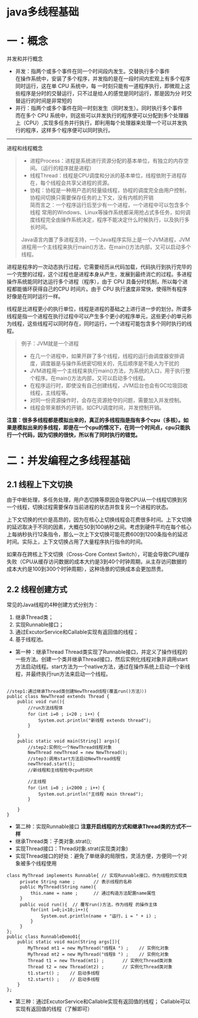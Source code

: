 java多线程基础
====

# 一：概念

并发和并行概念

* 并发：指两个或多个事件在同一个时间段内发生。交替执行多个事件    
在操作系统中，安装了多个程序，并发指的是在一段时间内宏观上有多个程序同时运行，这在单 CPU 系统中，每 一时刻只能有一道程序执行，即微观上这些程序是分时的交替运行，只不过是给人的感觉是同时运行，那是因为分 时交替运行的时间是非常短的
* 并行：指两个或多个事件在同一时刻发生（同时发生）。同时执行多个事件     
而在多个 CPU 系统中，则这些可以并发执行的程序便可以分配到多个处理器上（CPU）,实现多任务并行执行，即利用每个处理器来处理一个可以并发执行的程序，这样多个程序便可以同时执行。

***
进程和线程概念
>* 进程Process：进程是系统进行资源分配的基本单位，有独立的内存空间。（运行的程序就是进程）
>* 线程Thread：线程是CPU调度和分派的基本单位，线程依附于进程存在，每个线程会共享父进程的资源。
>* 协程：协程是一种用户态的轻量级线程，协程的调度完全由用户控制，协程间切换只需要保存任务的上下文，没有内核的开销  
>简而言之：一个程序运行后至少有一个进程，一个进程中可以包含多个线程
>常用的Windows、Linux等操作系统都采用抢占式多任务，如何调度线程完全由操作系统决定，程序不能决定什么时候执行，以及执行多长时间。
>
>Java语言内置了多进程支持，一个Java程序实际上是一个JVM进程，JVM进程用一个主线程来执行main()方法，在main()方法内部，又可以启动多个线程。

进程是程序的一次动态执行过程，它需要经历从代码加载，代码执行到执行完毕的一个完整的过程，这个过程也是进程本身从产生，发展到最终消亡的过程。多进程操作系统能同时达运行多个进程（程序），由于 CPU 具备分时机制，所以每个进程都能循环获得自己的CPU 时间片。由于 CPU 执行速度非常快，使得所有程序好像是在同时运行一样。

线程是比进程更小的执行单位，线程是进程的基础之上进行进一步的划分。所谓多线程是指一个进程在执行过程中可以产生多个更小的程序单元，这些更小的单元称为线程，这些线程可以同时存在，同时运行，一个进程可能包含多个同时执行的线程。

>例子：JVM就是一个进程
>* 在几一个进程中，如果开辟了多个线程，线程的运行由调度器安排调度，调度器是与操作系统密切相关的，先后顺序是不能人为干扰的
>* JVM进程用一个主线程来执行main()方法，为系统的入口，用于执行整个程序。在main()方法内部，又可以启动多个线程。
>* 在程序运行时，即使没有自己创建线程，JVM后台也会有GC垃圾回收线程，主线程等。
>* 对同一份资源操作时，会存在资源抢夺的问题，需要加入并发控制。
>* 线程会带来额外的开销，如CPU调度时间，并发控制开销。

**注意：很多多线程都是模拟出来的，真正的多线程指是指有多个cpu（多核）。如果是模拟出来的多线程，即是在一个cpu的情况下，在同一个时间点，cpu只能执行一个代码，因为切换的很快，所以有了同时执行的错觉。**

# 二：并发编程之多线程基础
## 2.1 线程上下文切换
由于中断处理，多任务处理，用户态切换等原因会导致CPU从一个线程切换到另一个线程，切换过程需要保存当前进程的状态并恢复另一个进程的状态。

上下文切换的代价是高昂的，因为在核心上切换线程会花费很多时间。上下文切换的延迟取决于不同的因素，大概在50到100纳秒之间。考虑到硬件平均在每个核心上每纳秒执行12条指令，那么一次上下文切换可能花费600到1200条指令的延迟时间。实际上，上下文切换占用了大量程序执行指令的时间。

如果存在跨核上下文切换（Cross-Core Context Switch），可能会导致CPU缓存失败（CPU从缓存访问数据的成本大约是3到40个时钟周期，从主存访问数据的成本大约是100到300个时钟周期），这种场景的切换成本会更加昂贵。

## 2.2 线程创建方式
常见的Java线程的4种创建方式分别为：
1. 继承Thread类；
2. 实现Runnable接口；
3. 通过ExcutorService和Callable实现有返回值的线程；
4. 基于线程池。

* 第一种：继承Thread
Thread类实现了Runnable接口，并定义了操作线程的一些方法。创建一个类并继承Thread接口，然后实例化线程对象并调用start方法启动线程。start方法为一个native方法，通过在操作系统上启动一个新线程，并最终执行run方法来启动一个线程。
```

//step1:通过继承Thread类创建NewThread线程(覆盖run()方法））)
public class NewThread extends Thread {
    public void run(){
        //run方法线程体
        for（int i=0 ; i<20 ; i++）{
            System.out.println("新线程 extends thread");
        }
        
    }
    public static void main(String[] args){
        //step2:实例化一个NewThread线程对象
        NewThread newThread = new NewThread();
        //step3:调用start方法启动NewThread线程
        newThread.start();
        //新线程和主线程抢夺cpu时间片
      
        //主线程
        for（int i=0 ; i<2000 ; i++）{
            System.out.println("主线程 main thread");
        }
      
    }
}

```

* 第二种：实现Runnable接口
**注意开启线程的方式和继承Thread类的方式不一样**
* 继承Thread类：子类对象.strat();
* 实现Thread接口：Thread对象.strat(实现类对象)
* 实现Thread接口的好处：避免了单继承的局限性，灵活方便，方便同一个对象被多个线程使用
```
class MyThread implements Runnable{ // 实现Runnable接口，作为线程的实现类 
     private String name ;       // 表示线程的名称 
     public MyThread(String name){ 
         this.name = name ;      // 通过构造方法配置name属性 
     } 
     public void run(){  // 覆写run()方法，作为线程 的操作主体 
         for(int i=0;i<10;i++){ 
             System.out.println(name + "运行，i = " + i) ; 
         } 
     } 
}; 
public class RunnableDemo01{ 
    public static void main(String args[]){ 
        MyThread mt1 = new MyThread("线程A ") ;    // 实例化对象 
        MyThread mt2 = new MyThread("线程B ") ;    // 实例化对象 
        Thread t1 = new Thread(mt1) ;       // 实例化Thread类对象 
        Thread t2 = new Thread(mt2) ;       // 实例化Thread类对象 
        t1.start() ;    // 启动多线程 
        t2.start() ;    // 启动多线程 
    } 
};

```
* 第三种：通过ExcutorService和Callable实现有返回值的线程；
Callable可以实现有返回值的线程（了解即可）

